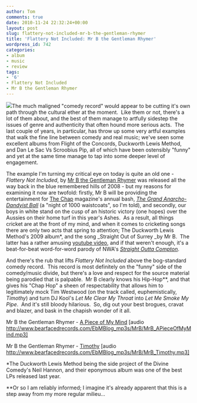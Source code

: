 ```yaml
---
author: Tom
comments: true
date: 2010-11-24 22:32:24+00:00
layout: post
slug: flattery-not-included-mr-b-the-gentleman-rhymer
title: 'Flattery Not Included: Mr B the Gentleman Rhymer'
wordpress_id: 742
categories:
- album
- music
- review
tags: 
- '6'
- Flattery Not Included
- Mr B the Gentleman Rhymer
---
```


[![](http://eatenbymonsters.files.wordpress.com/2010/11/mrbthegentlemanrhymer.jpg?w=300)](http://eatenbymonsters.files.wordpress.com/2010/11/mrbthegentlemanrhymer.jpg)The much maligned "comedy record" would appear to be cutting it's own path through the cultural ether at the moment.  Like them or not, there's a lot of them about, and the best of them manage to artfully sidestep the issues of genre and authenticity that often hound more serious acts.  The last couple of years, in particular, has throw up some very artful examples that walk the fine line between comedy and real music; we've seen some excellent albums from Flight of the Concords, Duckworth Lewis Method, and Dan Le Sac Vs Scroobius Pip, all of which have been ostensibly "funny" and yet at the same time manage to tap into some deeper level of engagement.

The example I'm turning my critical eye on today is quite an old one - _Flattery Not Included_, by [Mr B the Gentleman Rhymer](http://www.myspace.com/mrbthegentlemanrhymer) was released all the way back in the blue remembered hills of 2008 - but my reasons for examining it now are twofold: firstly, Mr B will be providing the entertainment for [The Chap](http://www.thechap.net/) magazine's annual bash, _[The Grand Anarcho-Dandyist Ball](http://www.nightof1000waistcoats.com/)_ (a "night of 1000 waistcoats", so I'm told), and secondly, our boys in white stand on the cusp of an historic victory (one hopes) over the Aussies on their home turf in this year's Ashes.  As a result, all things cricket are at the front of my mind, and when it comes to cricketing songs there are only two acts that spring to attention; The Duckworth Lewis Method's 2009 album*, and the song _Straight Out of Surrey _by Mr B.  The latter has a rather amusing [youtube video](http://www.youtube.com/watch?v=Bj7J7vXCf5w), and if that weren't enough, it's a beat-for-beat word-for-word parody of NWA's _[Straight Outta Compton](http://www.youtube.com/watch?v=TMZi25Pq3T8)_.

And there's the rub that lifts _Flattery Not Included_ above the bog-standard comedy record.  This record is most definitely on the "funny" side of the comedy/music divide, but there's a love and respect for the source material being parodied that is palpable.  Mr B clearly knows his Hip-Hop**, and that gives his "Chap Hop" a sheen of respectability that allows him to legitimately mock Tim Westwood (on the track called, euphemistically, _Timothy_) and turn DJ Kool's _Let Me Clear My Throat_ into _Let Me Smoke My Pipe_.  And it's still bloody hilarious.  So, dig out your best brogues, cravat and blazer, and bask in the chapish wonder of it all.

Mr B the Gentleman Rhymer - [A Piece of My Mind](http://www.bearfacedrecords.com/EbMBlog_mp3s/MrB/MrB_APieceOfMyMind.mp3) [audio http://www.bearfacedrecords.com/EbMBlog_mp3s/MrB/MrB_APieceOfMyMind.mp3]

Mr B the Gentleman Rhymer - [Timothy](//www.bearfacedrecords.com/EbMBlog_mp3s/MrB/MrB_Timothy.mp3) [audio http://www.bearfacedrecords.com/EbMBlog_mp3s/MrB/MrB_Timothy.mp3]

*The Duckworth Lewis Method being the side project of the Divine Comedy's Neil Hannon, and their eponymous album was one of the best LPs released last year.

**Or so I am reliably informed; I imagine it's already apparent that this is a step away from my more regular milieu...
